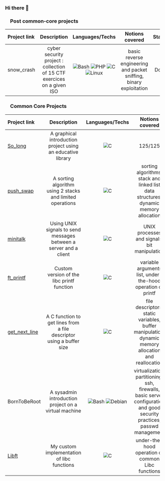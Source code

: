 ### Hi there 👋
  
  <h3>&emsp;Post common-core projects</h3>
  
  | Project link | Description |  Languages/Techs | Notions covered | Status |
  | :- | :-: | :-: | :-: | :-: |
  | snow_crash | cyber security project : collection of 15 CTF exercices on a given ISO | <img alt="Bash" src="https://img.shields.io/badge/Bash-121011.svg?logo=gnu-bash&logoColor=white"> <img alt="PHP" src="https://img.shields.io/badge/PHP-777BB4.svg?logo=php&logoColor=white"> <img alt="C" src="https://custom-icon-badges.demolab.com/badge/C-03599C.svg?logo=c-in-hexagon&logoColor=white"> <img alt="Linux" src="https://img.shields.io/badge/Linux-FCC624?logo=linux&logoColor=black"/> | basic reverse engineering and packet sniffing, binary exploitation | Done |

  <h3>&emsp;Common Core Projects</h3>
  
  | Project link | Description |  Languages/Techs | Notions covered |
  | :- | :-: | :-: | :-: |
  | <a href="">So_long</a> | A graphical introduction project using an educative library | <img alt="C" src="https://custom-icon-badges.demolab.com/badge/C-03599C.svg?logo=c-in-hexagon&logoColor=white"> | 125/125 |
  | <a href="https://github.com/GSantoine/push_swap">push_swap</a> | A sorting algorithm using 2 stacks and limited operations | <img alt="C" src="https://custom-icon-badges.demolab.com/badge/C-03599C.svg?logo=c-in-hexagon&logoColor=white"> | sorting algorithms, stack and linked list data structures, dynamic memory allocation |
  | <a href="https://github.com/GSantoine/minitalk">minitalk</a> | Using UNIX signals to send messages between a server and a client | <img alt="C" src="https://custom-icon-badges.demolab.com/badge/C-03599C.svg?logo=c-in-hexagon&logoColor=white"> | UNIX processes and signals, bit manipulation |
  | <a href="https://github.com/GSantoine/ft_printf">ft_printf</a> | Custom version of the libc printf function | <img alt="C" src="https://custom-icon-badges.demolab.com/badge/C-03599C.svg?logo=c-in-hexagon&logoColor=white"> | variable arguments list, under-the-hood operation of printf |
  | <a href="https://github.com/GSantoine/get_next_line">get_next_line</a> | A C function to get lines from a file descriptor using a buffer size | <img alt="C" src="https://custom-icon-badges.demolab.com/badge/C-03599C.svg?logo=c-in-hexagon&logoColor=white"> | file descriptors, static variables, buffer manipulation, dynamic memory allocation and reallocation |
  | BornToBeRoot | A sysadmin introduction project on a virtual machine | <img alt="Bash" src="https://img.shields.io/badge/Bash-121011.svg?logo=gnu-bash&logoColor=white"> <img alt="Debian" src="https://img.shields.io/badge/Debian-D70A53?logo=debian&logoColor=white"> | virtualization, partitioning, ssh, firewalls, basic server configuration and good security practices, passwd management |
  | <a href="https://github.com/GSantoine/libft">Libft</a> | My custom implementation of libc functions | <img alt="C" src="https://custom-icon-badges.demolab.com/badge/C-03599C.svg?logo=c-in-hexagon&logoColor=white"> | under-the-hood operation of common Libc functions |

<!--
**GSantoine/GSantoine** is a ✨ _special_ ✨ repository because its `README.md` (this file) appears on your GitHub profile.

Here are some ideas to get you started:

- 🔭 I’m currently working on ...
- 🌱 I’m currently learning ...
- 👯 I’m looking to collaborate on ...
- 🤔 I’m looking for help with ...
- 💬 Ask me about ...
- 📫 How to reach me: ...
- 😄 Pronouns: ...
- ⚡ Fun fact: ...
-->
